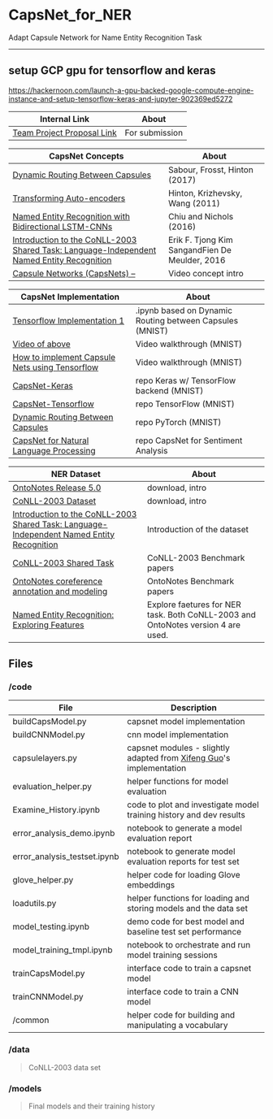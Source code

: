 # CapsNet_for_NER
Adapt Capsule Network for Name Entity Recognition Task  
<hr>  

## setup GCP gpu for tensorflow and keras
https://hackernoon.com/launch-a-gpu-backed-google-compute-engine-instance-and-setup-tensorflow-keras-and-jupyter-902369ed5272

|Internal Link|About|
|--|--|
|[Team Project Proposal Link](https://docs.google.com/document/d/18QAYJCnR6R6I7ZAx1IiJ15jRZTj0gFlsQEk012ih-xU/edit?usp=sharing)|For submission|

|CapsNet Concepts|About|
|--|--|
|[Dynamic Routing Between Capsules](https://arxiv.org/pdf/1710.09829.pdf)|Sabour, Frosst, Hinton (2017)|
|[Transforming Auto-encoders](http://www.cs.toronto.edu/~fritz/absps/transauto6.pdf)|Hinton, Krizhevsky, Wang (2011)|
|[Named Entity Recognition with Bidirectional LSTM-CNNs](https://www.aclweb.org/anthology/Q16-1026)|Chiu and Nichols (2016)|
|[Introduction to the CoNLL-2003 Shared Task: Language-Independent Named Entity Recognition](http://www.aclweb.org/anthology/W03-0419)|Erik F. Tjong Kim SangandFien De Meulder, 2016|
|[Capsule Networks (CapsNets) – ](https://www.youtube.com/watch?v=pPN8d0E3900)|Video concept intro|

|CapsNet Implementation|About|
|--|--|
|[Tensorflow Implementation 1](https://github.com/ageron/handson-ml/blob/master/extra_capsnets.ipynb)|.ipynb based on Dynamic Routing between Capsules (MNIST)|
|[Video of above](https://www.youtube.com/watch?v=pPN8d0E3900&feature=youtu.be)|Video walkthrough (MNIST)|
|[How to implement Capsule Nets using Tensorflow](https://www.youtube.com/watch?v=2Kawrd5szHE)|Video walkthrough (MNIST)
|[CapsNet-Keras](https://github.com/XifengGuo/CapsNet-Keras)|repo Keras w/ TensorFlow backend (MNIST)
|[CapsNet-Tensorflow](https://github.com/naturomics/CapsNet-Tensorflow)|repo TensorFlow (MNIST)|
|[Dynamic Routing Between Capsules](https://github.com/gram-ai/capsule-networks)|repo PyTorch (MNIST)|
|[CapsNet for Natural Language Processing](https://gitlab.com/stefan-it/capsnet-nlp)|repo CapsNet for Sentiment Analysis|



|NER Dataset|About|
|--|--|
|[OntoNotes Release 5.0](https://catalog.ldc.upenn.edu/LDC2013T19)|download, intro|
|[CoNLL-2003 Dataset](https://www.clips.uantwerpen.be/conll2003/ner/)|download, intro|
|[Introduction to the CoNLL-2003 Shared Task: Language-Independent Named Entity Recognition](http://www.aclweb.org/anthology/W03-0419)|Introduction of the dataset|
|[CoNLL-2003 Shared Task](https://gist.github.com/JackNhat/0dc0b57b248df1b970a0d64475b31580)|CoNLL-2003 Benchmark papers|
|[OntoNotes coreference annotation and modeling](https://github.com/magizbox/underthesea/wiki/TASK-CONLL-2012)|OntoNotes Benchmark papers|
|[Named Entity Recognition: Exploring Features](http://www.oegai.at/konvens2012/proceedings/17_tkachenko12o/17_tkachenko12o.pdf)|Explore faetures for NER task. Both CoNLL-2003 and OntoNotes version 4 are used.|

## Files
### /code
|File|Description|
|--|--|
|buildCapsModel.py| capsnet model implementation|
|buildCNNModel.py| cnn model implementation|
|capsulelayers.py| capsnet modules - slightly adapted from [Xifeng Guo](https://github.com/XifengGuo/CapsNet-Keras)'s implementation|
|evaluation_helper.py| helper functions for model evaluation|
|Examine_History.ipynb| code to plot and investigate model training history and dev results|
|error_analysis_demo.ipynb| notebook to generate a model evaluation report |
|error_analysis_testset.ipynb| notebook to generate model evaluation reports for test set |
|glove_helper.py| helper code for loading Glove embeddings|
|loadutils.py| helper functions for loading and storing models and the data set|
|model_testing.ipynb| demo code for best model and baseline test set performance |
|model_training_tmpl.ipynb| notebook to orchestrate and run model training sessions |
|trainCapsModel.py| interface code to train a capsnet model|
|trainCNNModel.py| interface code to train a CNN model|
|/common | helper code for building and manipulating a vocabulary | 

### /data
> CoNLL-2003 data set


### /models
> Final models and their training history
